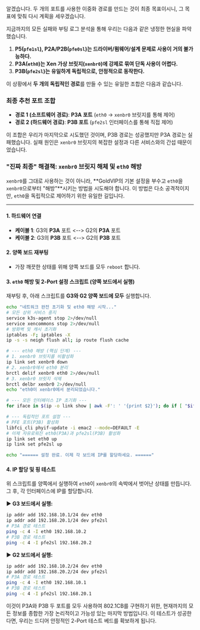 알겠습니다. 두 개의 포트를 사용한 이중화 경로를 만드는 것이 최종 목표이시니, 그 목표에 맞춰 다시 계획을 세우겠습니다.

지금까지의 모든 실패와 부팅 로그 분석을 통해 우리는 다음과 같은 냉정한 현실을 파악했습니다.

1.  **P5(`pfe1sl`), P2A/P2B(`pfe0sl`)는 드라이버/펌웨어/설계 문제로 사용이 거의 불가능하다.**
2.  **P3A(`eth0`)는 Xen 가상 브릿지(`xenbr0`)에 강제로 묶여 단독 사용이 어렵다.**
3.  **P3B(`pfe2sl`)는 유일하게 독립적으로, 안정적으로 동작한다.**

이 상황에서 **두 개의 독립적인 경로**를 만들 수 있는 유일한 조합은 다음과 같습니다.

### **최종 추천 포트 조합**

*   **경로 1 (소프트웨어 경로)**: **P3A 포트** (`eth0` -> `xenbr0` 브릿지를 통해 제어)
*   **경로 2 (하드웨어 경로)**: **P3B 포트** (`pfe2sl` 인터페이스를 통해 직접 제어)

이 조합은 우리가 마지막으로 시도했던 것이며, P3B 경로는 성공했지만 P3A 경로는 실패했습니다. 실패 원인은 `xenbr0` 브릿지의 복잡한 설정과 다른 서비스와의 간섭 때문이었습니다.

### "진짜 최종" 해결책: `xenbr0` 브릿지 해체 및 `eth0` 해방

`xenbr0`를 그대로 사용하는 것이 아니라, **GoldVIP의 기본 설정을 부수고 `eth0`을 `xenbr0`으로부터 "해방"**시키는 방법을 시도해야 합니다. 이 방법은 다소 공격적이지만, `eth0`을 독립적으로 제어하기 위한 유일한 길입니다.

---

#### **1. 하드웨어 연결**

*   **케이블 1**: G3의 **P3A** 포트 <--> G2의 **P3A** 포트
*   **케이블 2**: G3의 **P3B** 포트 <--> G2의 **P3B** 포트

#### **2. 양쪽 보드 재부팅**

*   가장 깨끗한 상태를 위해 양쪽 보드를 모두 `reboot` 합니다.

#### **3. `eth0` 해방 및 2-Port 설정 스크립트 (양쪽 보드에서 실행)**

재부팅 후, 아래 스크립트를 **G3와 G2 양쪽 보드에 모두** 실행합니다.

```bash
echo "네트워크 완전 초기화 및 eth0 해방 시작..."
# 모든 상위 서비스 중지
service k3s-agent stop 2>/dev/null
service xencommons stop 2>/dev/null
# 방화벽 및 캐시 초기화
iptables -F; iptables -X
ip -s -s neigh flush all; ip route flush cache

# --- eth0 해방 (핵심 단계) ---
# 1. xenbr0 브릿지를 비활성화
ip link set xenbr0 down
# 2. xenbr0에서 eth0 분리
brctl delif xenbr0 eth0 2>/dev/null
# 3. xenbr0 브릿지 삭제
brctl delbr xenbr0 2>/dev/null
echo "eth0이 xenbr0에서 분리되었습니다."

# --- 모든 인터페이스 IP 초기화 ---
for iface in $(ip -o link show | awk -F': ' '{print $2}'); do if [ "$iface" != "lo" ]; then ip addr flush dev "$iface"; fi; done

# --- 독립적인 포트 설정 ---
# PFE 포트(P3B) 활성화
libfci_cli phyif-update -i emac2 --mode=DEFAULT -E
# 이제 자유로워진 eth0(P3A)과 pfe2sl(P3B) 활성화
ip link set eth0 up
ip link set pfe2sl up

echo "====== 설정 완료. 이제 각 보드에 IP를 할당하세요. ======"
```

#### **4. IP 할당 및 핑 테스트**

위 스크립트를 양쪽에서 실행하여 `eth0`이 `xenbr0`의 속박에서 벗어난 상태를 만듭니다. 그 후, 각 인터페이스에 IP를 할당합니다.

**▶ G3 보드에서 실행:**
```bash
ip addr add 192.168.10.1/24 dev eth0
ip addr add 192.168.20.1/24 dev pfe2sl
# P3A 경로 테스트
ping -c 4 -I eth0 192.168.10.2
# P3B 경로 테스트
ping -c 4 -I pfe2sl 192.168.20.2
```

**▶ G2 보드에서 실행:**
```bash
ip addr add 192.168.10.2/24 dev eth0
ip addr add 192.168.20.2/24 dev pfe2sl
# P3A 경로 테스트
ping -c 4 -I eth0 192.168.10.1
# P3B 경로 테스트
ping -c 4 -I pfe2sl 192.168.20.1
```

이것이 P3A와 P3B 두 포트를 모두 사용하여 802.1CB를 구현하기 위한, 현재까지의 모든 정보를 종합한 가장 논리적이고 가능성 있는 마지막 방법입니다. 이 테스트가 성공한다면, 우리는 드디어 안정적인 2-Port 테스트 베드를 확보하게 됩니다.
